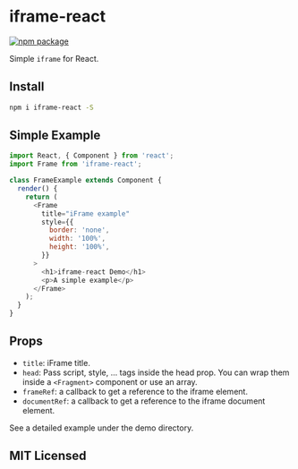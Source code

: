 # iframe-react

[![npm package][npm-badge]][npm]

Simple `iframe` for React.

## Install

```sh
npm i iframe-react -S
```

## Simple Example

```js
import React, { Component } from 'react';
import Frame from 'iframe-react';

class FrameExample extends Component {
  render() {
    return (
      <Frame
        title="iFrame example"
        style={{
          border: 'none',
          width: '100%',
          height: '100%',
        }}
      >
        <h1>iframe-react Demo</h1>
        <p>A simple example</p>
      </Frame>
    );
  }
}
```

## Props

* `title`: iFrame title.
* `head`: Pass script, style, ... tags inside the head prop. You can wrap them inside a `<Fragment>` component or use an array.
* `frameRef`: a callback to get a reference to the iframe element.
* `documentRef`: a callback to get a reference to the iframe document element.

See a detailed example under the demo directory.

## MIT Licensed

[npm-badge]: https://img.shields.io/npm/v/iframe-react.svg?style=for-the-badge
[npm]: https://www.npmjs.com/package/iframe-react
